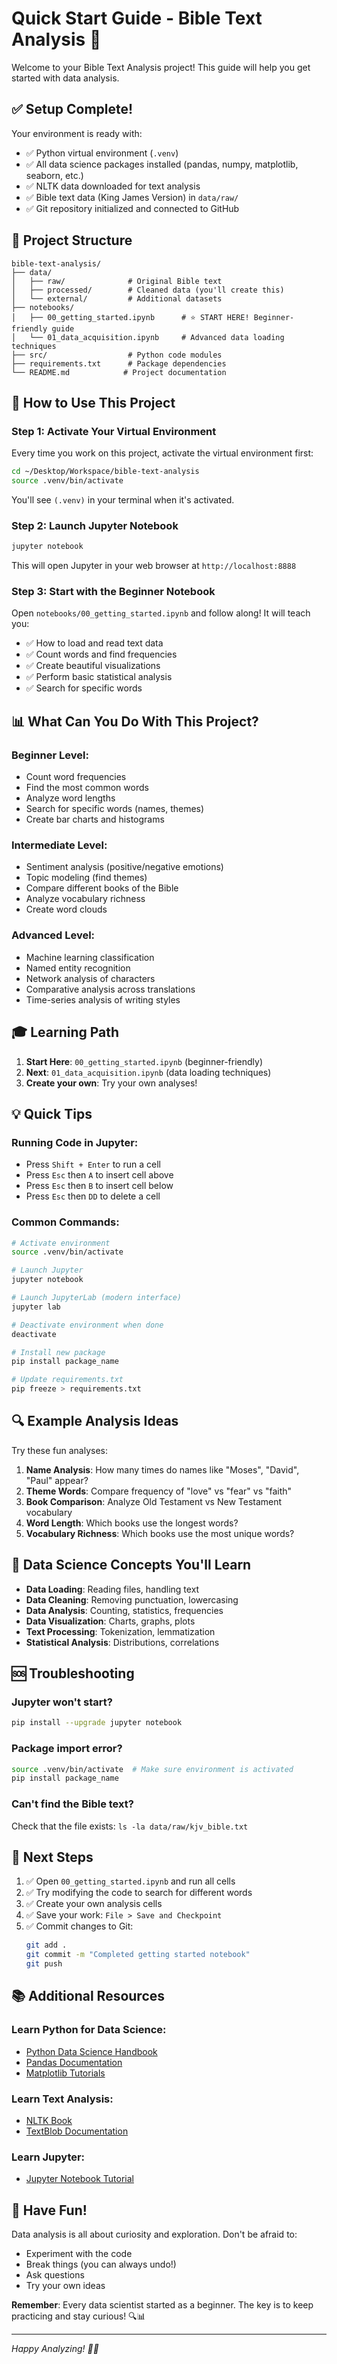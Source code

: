 # Quick Start Guide - Bible Text Analysis 🚀

Welcome to your Bible Text Analysis project! This guide will help you get started with data analysis.

## ✅ Setup Complete!

Your environment is ready with:
- ✅ Python virtual environment (`.venv`)
- ✅ All data science packages installed (pandas, numpy, matplotlib, seaborn, etc.)
- ✅ NLTK data downloaded for text analysis
- ✅ Bible text data (King James Version) in `data/raw/`
- ✅ Git repository initialized and connected to GitHub

## 📁 Project Structure

```
bible-text-analysis/
├── data/
│   ├── raw/              # Original Bible text
│   ├── processed/        # Cleaned data (you'll create this)
│   └── external/         # Additional datasets
├── notebooks/
│   ├── 00_getting_started.ipynb      # ⭐ START HERE! Beginner-friendly guide
│   └── 01_data_acquisition.ipynb     # Advanced data loading techniques
├── src/                  # Python code modules
├── requirements.txt      # Package dependencies
└── README.md            # Project documentation
```

## 🚀 How to Use This Project

### Step 1: Activate Your Virtual Environment

Every time you work on this project, activate the virtual environment first:

```bash
cd ~/Desktop/Workspace/bible-text-analysis
source .venv/bin/activate
```

You'll see `(.venv)` in your terminal when it's activated.

### Step 2: Launch Jupyter Notebook

```bash
jupyter notebook
```

This will open Jupyter in your web browser at `http://localhost:8888`

### Step 3: Start with the Beginner Notebook

Open `notebooks/00_getting_started.ipynb` and follow along! It will teach you:

- ✅ How to load and read text data
- ✅ Count words and find frequencies
- ✅ Create beautiful visualizations
- ✅ Perform basic statistical analysis
- ✅ Search for specific words

## 📊 What Can You Do With This Project?

### Beginner Level:
- Count word frequencies
- Find the most common words
- Analyze word lengths
- Search for specific words (names, themes)
- Create bar charts and histograms

### Intermediate Level:
- Sentiment analysis (positive/negative emotions)
- Topic modeling (find themes)
- Compare different books of the Bible
- Analyze vocabulary richness
- Create word clouds

### Advanced Level:
- Machine learning classification
- Named entity recognition
- Network analysis of characters
- Comparative analysis across translations
- Time-series analysis of writing styles

## 🎓 Learning Path

1. **Start Here**: `00_getting_started.ipynb` (beginner-friendly)
2. **Next**: `01_data_acquisition.ipynb` (data loading techniques)
3. **Create your own**: Try your own analyses!

## 💡 Quick Tips

### Running Code in Jupyter:
- Press `Shift + Enter` to run a cell
- Press `Esc` then `A` to insert cell above
- Press `Esc` then `B` to insert cell below
- Press `Esc` then `DD` to delete a cell

### Common Commands:
```bash
# Activate environment
source .venv/bin/activate

# Launch Jupyter
jupyter notebook

# Launch JupyterLab (modern interface)
jupyter lab

# Deactivate environment when done
deactivate

# Install new package
pip install package_name

# Update requirements.txt
pip freeze > requirements.txt
```

## 🔍 Example Analysis Ideas

Try these fun analyses:

1. **Name Analysis**: How many times do names like "Moses", "David", "Paul" appear?
2. **Theme Words**: Compare frequency of "love" vs "fear" vs "faith"
3. **Book Comparison**: Analyze Old Testament vs New Testament vocabulary
4. **Word Length**: Which books use the longest words?
5. **Vocabulary Richness**: Which books use the most unique words?

## 📖 Data Science Concepts You'll Learn

- **Data Loading**: Reading files, handling text
- **Data Cleaning**: Removing punctuation, lowercasing
- **Data Analysis**: Counting, statistics, frequencies
- **Data Visualization**: Charts, graphs, plots
- **Text Processing**: Tokenization, lemmatization
- **Statistical Analysis**: Distributions, correlations

## 🆘 Troubleshooting

### Jupyter won't start?
```bash
pip install --upgrade jupyter notebook
```

### Package import error?
```bash
source .venv/bin/activate  # Make sure environment is activated
pip install package_name
```

### Can't find the Bible text?
Check that the file exists: `ls -la data/raw/kjv_bible.txt`

## 🌟 Next Steps

1. ✅ Open `00_getting_started.ipynb` and run all cells
2. ✅ Try modifying the code to search for different words
3. ✅ Create your own analysis cells
4. ✅ Save your work: `File > Save and Checkpoint`
5. ✅ Commit changes to Git:
   ```bash
   git add .
   git commit -m "Completed getting started notebook"
   git push
   ```

## 📚 Additional Resources

### Learn Python for Data Science:
- [Python Data Science Handbook](https://jakevdp.github.io/PythonDataScienceHandbook/)
- [Pandas Documentation](https://pandas.pydata.org/docs/)
- [Matplotlib Tutorials](https://matplotlib.org/stable/tutorials/index.html)

### Learn Text Analysis:
- [NLTK Book](https://www.nltk.org/book/)
- [TextBlob Documentation](https://textblob.readthedocs.io/)

### Learn Jupyter:
- [Jupyter Notebook Tutorial](https://jupyter-notebook.readthedocs.io/)

## 🎉 Have Fun!

Data analysis is all about curiosity and exploration. Don't be afraid to:
- Experiment with the code
- Break things (you can always undo!)
- Ask questions
- Try your own ideas

**Remember**: Every data scientist started as a beginner. The key is to keep practicing and stay curious! 🔍📊

---

*Happy Analyzing! 📖✨*

